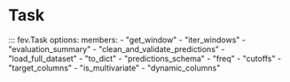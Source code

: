 # Task

::: fev.Task
    options:
        members:
        - "get_window"
        - "iter_windows"
        - "evaluation_summary"
        - "clean_and_validate_predictions"
        - "load_full_dataset"
        - "to_dict"
        - "predictions_schema"
        - "freq"
        - "cutoffs"
        - "target_columns"
        - "is_multivariate"
        - "dynamic_columns"
